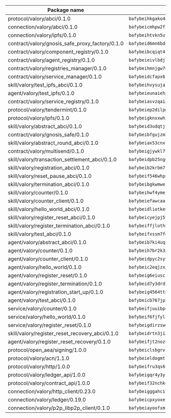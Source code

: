 | Package name                                                  | Package hash                                                  |
| ------------------------------------------------------------- | ------------------------------------------------------------- |
| protocol/valory/abci/0.1.0                                    | `bafybeihkgako44fzgurcv4hgbems4ptdtosae4lopnnr75eczb6kx3x2lm` |
| connection/valory/abci/0.1.0                                  | `bafybeicmhpw2f5c3vds6lwlv2q4fa5nd6zonnvgdretrwfly7ylpiofdqq` |
| connection/valory/ipfs/0.1.0                                  | `bafybeihtvkn5uv3ibumme7zzmrxx7iehc6lnjhil726h2jidpdzzjnd5ay` |
| contract/valory/gnosis_safe_proxy_factory/0.1.0               | `bafybeid6mn6bdqory2v5ch4oqeqbp22njlrx77hq3u4k6xjrdtebgc472e` |
| contract/valory/component_registry/0.1.0                      | `bafybeibcqiqt4zvpoqgcx5w55ozvu75uhrmqlk6l4pgmft3h5e53yein3i` |
| contract/valory/agent_registry/0.1.0                          | `bafybeieivlbdjsvg4guh5ntxwn3afkfgwpd6vb5gpr3e2qizbko37stsvq` |
| contract/valory/registries_manager/0.1.0                      | `bafybeihmnjgw764eftqk7dk65ba2un6qifmi2mfcmxjziaecusznegze3i` |
| contract/valory/service_manager/0.1.0                         | `bafybeidcfapx6fneknzg66snljmkdzptr4vjacoa3zsjjg36gpabuzbjka` |
| skill/valory/test_ipfs_abci/0.1.0                             | `bafybeihvysujasy6meee2tukgmtwkxkw5od6fkmoxg6czrrfctvu6h55hu` |
| agent/valory/test_ipfs/0.1.0                                  | `bafybeieunaiehprmfhec7327i2drqkmmxectfar4rupbhfh4jli4pfbn6m` |
| contract/valory/service_registry/0.1.0                        | `bafybeiasvzqaipsfkgtaxtcxejen7c2unpt5jlkc47ydehqbelqsgoanea` |
| protocol/valory/tendermint/0.1.0                              | `bafybeiep2dilpmu3je4z2kq7yc7l6n7ax5knwfax2ufvmnflt3uj2wrbju` |
| protocol/valory/ipfs/0.1.0                                    | `bafybeigknxxwh2xts7ijbacils4a4cgq7jhcdvwahshbw22zw5hnncsfla` |
| skill/valory/abstract_abci/0.1.0                              | `bafybeid3udqtjtl4txht2z3tm3z3mr2nqtoddtno3u3urxjqjbbpqeelli` |
| contract/valory/gnosis_safe/0.1.0                             | `bafybeibfgujzm23e2owls6pqyro5jvzpketidqwqpabf47xvlbpglhcmpe` |
| skill/valory/abstract_round_abci/0.1.0                        | `bafybeiax53cnxuhtdhhpxacy7uafqosjr2dpokvlyu7groqqhwhiofy6ly` |
| contract/valory/multisend/0.1.0                               | `bafybeigjywkl7hydjsrkogob3xebj2ifhqwmfhhxoeyrndzhhxi5u6amey` |
| skill/valory/transaction_settlement_abci/0.1.0                | `bafybeidpb25ng63ixxy4efge3n22vfcw5ndqlxmymm2xr6oh4ohvvi4bxi` |
| skill/valory/registration_abci/0.1.0                          | `bafybeib2krbm7znlvfl4n3hjr7qofg6gkojmlfwfkvqovmwdxuhqexkxra` |
| skill/valory/reset_pause_abci/0.1.0                           | `bafybeif546whppcbxtdhol2a57cdz6qpmi4fjqmtphi5ijzm3rmbivxnfa` |
| skill/valory/termination_abci/0.1.0                           | `bafybeibgkwmwezh65kwhwa7myauekptw3mlzcpmtp4dp5kftfptp4uptyi` |
| skill/valory/counter/0.1.0                                    | `bafybeihwf4ymejsriovlv3qqwyf3bkjifsb4ssaogwdgvs37dbwltoj27u` |
| skill/valory/counter_client/0.1.0                             | `bafybeiefawcaaiy4matry7m53k36kqy4uadtmtpuulatnt5afkezx6napa` |
| skill/valory/hello_world_abci/0.1.0                           | `bafybeidliotke6arowovryy6ichrmp3xy4svx7zwm5hi533xcee3py7nra` |
| skill/valory/register_reset_abci/0.1.0                        | `bafybeicyejpj5t3q4ywje4qc2qkjdb4pvny6nq3krs6zrqwzrmorn76shm` |
| skill/valory/register_termination_abci/0.1.0                  | `bafybeiffjlothhktyg6ug2beeyeg6zbeimm5ockr3lwaapeyzmyzaknopq` |
| skill/valory/test_abci/0.1.0                                  | `bafybeifxssm7fo3lrwd2mssexq2o2qu5e5wtksj4kvailqcmthwevvnwri` |
| agent/valory/abstract_abci/0.1.0                              | `bafybeib7ki4uqp6b6sqmi3w5mba5r6hxl4mayrfnj2fxywqzq56rr4dgwu` |
| agent/valory/counter/0.1.0                                    | `bafybeih7br2k3pgbxto7nzctncmkidwuavmnz2jzp4qpuasxbvioi5noxu` |
| agent/valory/counter_client/0.1.0                             | `bafybeidpyc2syvuv3px52gmeaismyhcn4xskbzts22frwlxrwioj53vh6i` |
| agent/valory/hello_world/0.1.0                                | `bafybeic2eqjzxx2u2soj6d3rtndkiggegaao5ej4u7okw3iytbw7seawei` |
| agent/valory/register_reset/0.1.0                             | `bafybeig6eiusciqwglhtrhrictgbilvnsinunq3dqgoh75w6yl3cpxolli` |
| agent/valory/register_termination/0.1.0                       | `bafybeid7y3drdbz754sleypkfeetcskeapk2yzcaq22rdcqjhnkr3xjg64` |
| agent/valory/registration_start_up/0.1.0                      | `bafybeig4564ttppzos3bzsjnm5izkeangh64f5dci2fjunrpkvmwsx4qyu` |
| agent/valory/test_abci/0.1.0                                  | `bafybeicb767jp33mwceir653rnqtew55jpl3bqbpsq25zy463ybtmuhbqa` |
| service/valory/counter/0.1.0                                  | `bafybeifjuuibpe642lqmwpzsvs6x56cqqlfn7m5jpy6xngf5nr5immbvxq` |
| service/valory/hello_world/0.1.0                              | `bafybeif6fjfylrqluac5fueat47cth43jpnzszxrtcl62phuhwmamhwahy` |
| service/valory/register_reset/0.1.0                           | `bafybeigdirzswe4fo4eicnmxhfdhjwuzpyd7wnt4tx2bdsnq6brcnhkari` |
| skill/valory/register_reset_recovery_abci/0.1.0               | `bafybeidrtn3ji3sz2r6dftnpdvpimiqrm7n5lgy5srctdmeyvxad5jcyd4` |
| agent/valory/register_reset_recovery/0.1.0                    | `bafybeifjt2nozeric66fljw256s2noonzmd64p4psgn5mgog3plh77qv4q` |
| protocol/open_aea/signing/1.0.0                               | `bafybeiclsbgrviyxbmi2vex5ze3dhr7ywohrqedebx26jozayxvroqtegq` |
| protocol/valory/acn/1.1.0                                     | `bafybeieldogmtf3m4jdsvt4vvyay3jh54rjn3deasymfw43vz3o42vigmq` |
| protocol/valory/http/1.0.0                                    | `bafybeifru3qs6udfzprax7jxktbsuzn7immfvi3scgfspifq3zdxwkgvnm` |
| protocol/valory/ledger_api/1.0.0                              | `bafybeigqr4y3ykz3iulrcoqmji7hy3dxaoy7zmyyzff4ivpbubcpwdknai` |
| protocol/valory/contract_api/1.0.0                            | `bafybeif32nchkgn6yet7e5gt4auhf7lsahxnj4t36kxbw55p3gi7qpeuxq` |
| connection/valory/http_client/0.23.0                          | `bafybeigggahci7hq6tr3tyueatgkvgn73y4b3av2vk7vtr7jkeuwsqcteq` |
| connection/valory/ledger/0.19.0                               | `bafybeicpxyoxez7lperltamvikxu6vzk2lhqakbivce4nzywyzoqbxoogm` |
| connection/valory/p2p_libp2p_client/0.1.0                     | `bafybeiayoofxmj6z3pasn2akqj3udgq2ta2ar6mv6zoehstul2btvv3gqa` |
